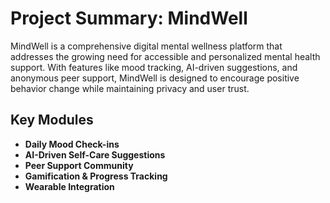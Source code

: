 # Project Summary: MindWell

MindWell is a comprehensive digital mental wellness platform that addresses the growing need for accessible and personalized mental health support. With features like mood tracking, AI-driven suggestions, and anonymous peer support, MindWell is designed to encourage positive behavior change while maintaining privacy and user trust.

## Key Modules

- **Daily Mood Check-ins**
- **AI-Driven Self-Care Suggestions**
- **Peer Support Community**
- **Gamification & Progress Tracking**
- **Wearable Integration**
